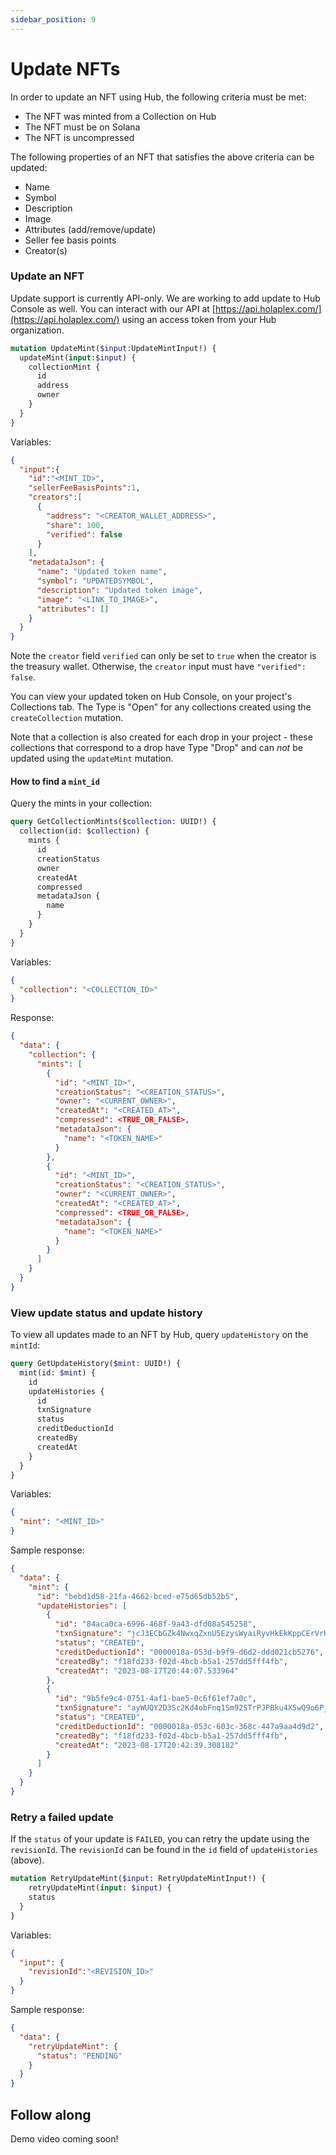 ```yaml
---
sidebar_position: 9
---
```


# Update NFTs

In order to update an NFT using Hub, the following criteria must be met:
- The NFT was minted from a Collection on Hub
- The NFT must be on Solana
- The NFT is uncompressed

The following properties of an NFT that satisfies the above criteria can be updated:
- Name
- Symbol
- Description
- Image
- Attributes (add/remove/update)
- Seller fee basis points
- Creator(s)

### Update an NFT
Update support is currently API-only. We are working to add update to Hub Console as well. You can interact with our API at [https://api.holaplex.com/](https://api.holaplex.com/) using an access token from your Hub organization.

```graphql
mutation UpdateMint($input:UpdateMintInput!) {
  updateMint(input:$input) {
    collectionMint {
      id
      address
      owner
    }
  }
}
```
Variables:
```json
{
  "input":{
    "id":"<MINT_ID>",
    "sellerFeeBasisPoints":1,
    "creators":[
      {
        "address": "<CREATOR_WALLET_ADDRESS>",
        "share": 100,
        "verified": false
      }
    ],
    "metadataJson": {
      "name": "Updated token name",
      "symbol": "UPDATEDSYMBOL",
      "description": "Updated token image",
      "image": "<LINK_TO_IMAGE>",
      "attributes": []
    }
  }
}
```

Note the `creator` field `verified` can only be set to `true` when the creator is the treasury wallet. Otherwise, the `creator` input must have `"verified": false`.

You can view your updated token on Hub Console, on your project's Collections tab. The Type is "Open" for any collections created using the `createCollection` mutation. 

Note that a collection is also created for each drop in your project - these collections that correspond to a drop have Type "Drop" and can *not* be updated using the `updateMint` mutation.

#### How to find a `mint_id`

Query the mints in your collection:
```graphql
query GetCollectionMints($collection: UUID!) {
  collection(id: $collection) {
    mints {
      id
      creationStatus
      owner
      createdAt
      compressed
      metadataJson {
        name
      }
    }
  }
}
```

Variables:
```json
{
  "collection": "<COLLECTION_ID>"
}
```

Response:
```json
{
  "data": {
    "collection": {
      "mints": [
        {
          "id": "<MINT_ID>",
          "creationStatus": "<CREATION_STATUS>",
          "owner": "<CURRENT_OWNER>",
          "createdAt": "<CREATED_AT>",
          "compressed": <TRUE_OR_FALSE>,
          "metadataJson": {
            "name": "<TOKEN_NAME>"
          }
        },
        {
          "id": "<MINT_ID>",
          "creationStatus": "<CREATION_STATUS>",
          "owner": "<CURRENT_OWNER>",
          "createdAt": "<CREATED_AT>",
          "compressed": <TRUE_OR_FALSE>,
          "metadataJson": {
            "name": "<TOKEN_NAME>"
          }
        }
      ]
    }
  }
}
```

### View update status and update history

To view all updates made to an NFT by Hub, query `updateHistory` on the `mintId`:
```graphql
query GetUpdateHistory($mint: UUID!) {
  mint(id: $mint) {
    id
    updateHistories {
      id
      txnSignature
      status
      creditDeductionId
      createdBy
      createdAt
    }
  }
}
```

Variables:
```json
{
  "mint": "<MINT_ID>"
}
```

Sample response:
```json
{
  "data": {
    "mint": {
      "id": "bebd1d58-21fa-4662-bced-e75d65db52b5",
      "updateHistories": [
        {
          "id": "84aca0ca-6996-468f-9a43-dfd08a545258",
          "txnSignature": "jcJ3ECbGZk4NwxqZxnU5EzysWyaiRyvHkEkKppCErVrHHkBBnoA5WiRnKEc6eoZSP6wEhgcet7MJErHVR2GWMPk",
          "status": "CREATED",
          "creditDeductionId": "0000018a-053d-b9f9-d6d2-ddd021cb5276",
          "createdBy": "f18fd233-f02d-4bcb-b5a1-257dd5fff4fb",
          "createdAt": "2023-08-17T20:44:07.533964"
        },
        {
          "id": "9b5fe9c4-0751-4af1-bae5-0c6f61ef7a0c",
          "txnSignature": "ayWUQY2D3Sc2Kd4obFnq1Sm92STrPJPBku4X5wQ9o6PjuUq4a7o5Y4XUt22jX9fu8rKrt93bP34rN4mhTqhxC52",
          "status": "CREATED",
          "creditDeductionId": "0000018a-053c-603c-368c-447a9aa4d9d2",
          "createdBy": "f18fd233-f02d-4bcb-b5a1-257dd5fff4fb",
          "createdAt": "2023-08-17T20:42:39.308182"
        }
      ]
    }
  }
}
```

### Retry a failed update

If the `status` of your update is `FAILED`, you can retry the update using the `revisionId`. The `revisionId` can be found in the `id` field of `updateHistories` (above).
```graphql
mutation RetryUpdateMint($input: RetryUpdateMintInput!) {
	retryUpdateMint(input: $input) {
    status
  }
}
```

Variables:
```json
{
  "input": {
    "revisionId":"<REVISION_ID>"
  }
}
```

Sample response:
```json
{
  "data": {
    "retryUpdateMint": {
      "status": "PENDING"
    }
  }
}
```

## Follow along

Demo video coming soon!
